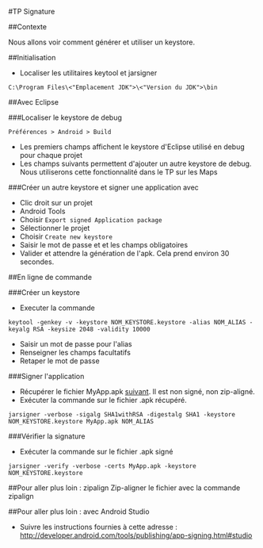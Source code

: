 #TP Signature

##Contexte

Nous allons voir comment générer et utiliser un keystore.

##Initialisation

- Localiser les utilitaires keytool et jarsigner
```
C:\Program Files\<"Emplacement JDK">\<"Version du JDK">\bin
```

##Avec Eclipse

###Localiser le keystore de debug

```
Préférences > Android > Build
```
- Les premiers champs affichent le keystore d'Eclipse utilisé en debug pour chaque projet
- Les champs suivants permettent d'ajouter un autre keystore de debug. Nous utiliserons cette fonctionnalité dans le TP sur les Maps

###Créer un autre keystore et signer une application avec

- Clic droit sur un projet
- Android Tools
- Choisir `Export signed Application package`
- Sélectionner le projet
- Choisir `Create new keystore`
- Saisir le mot de passe et et les champs obligatoires
- Valider et attendre la génération de l'apk. Cela prend environ 30 secondes. 

##En ligne de commande

###Créer un keystore
- Executer la commande
```
keytool -genkey -v -keystore NOM_KEYSTORE.keystore -alias NOM_ALIAS -keyalg RSA -keysize 2048 -validity 10000
```
- Saisir un mot de passe pour l'alias
- Renseigner les champs facultatifs
- Retaper le mot de passe

###Signer l'application

- Récupérer le fichier MyApp.apk <a href="./MyApp.apk">suivant</a>. Il est non signé, non zip-aligné.
- Exécuter la commande sur le fichier .apk récupéré.
```
jarsigner -verbose -sigalg SHA1withRSA -digestalg SHA1 -keystore NOM_KEYSTORE.keystore MyApp.apk NOM_ALIAS
```

###Vérifier la signature

- Exécuter la commande sur le fichier .apk signé
```
jarsigner -verify -verbose -certs MyApp.apk -keystore NOM_KEYSTORE.keystore
```

##Pour aller plus loin : zipalign
Zip-aligner le fichier avec la commande zipalign

##Pour aller plus loin : avec Android Studio
- Suivre les instructions fournies à cette adresse : http://developer.android.com/tools/publishing/app-signing.html#studio